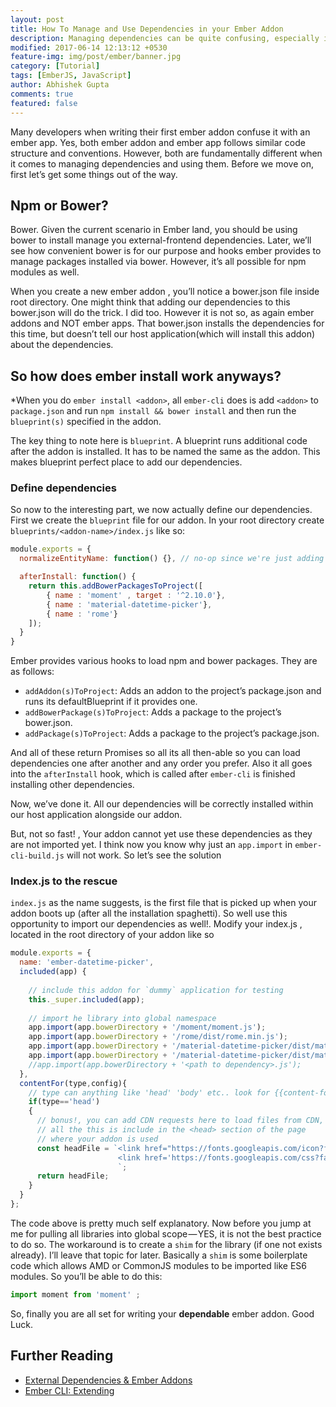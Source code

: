 ```yaml
---
layout: post
title: How To Manage and Use Dependencies in your Ember Addon
description: Managing dependencies can be quite confusing, especially in your first Ember Addon. This aims to be a clear tutorial on how to do handle it gracefully.
modified: 2017-06-14 12:13:12 +0530
feature-img: img/post/ember/banner.jpg
category: [Tutorial]
tags: [EmberJS, JavaScript]
author: Abhishek Gupta
comments: true
featured: false
---
```


Many developers when writing their first ember addon confuse it with an ember app. Yes, both ember addon and ember app follows similar code structure and conventions. However, both are fundamentally different when it comes to managing dependencies and using them. Before we move on, first let’s get some things out of the way.

## Npm or Bower?

Bower. Given the current scenario in Ember land, you should be using bower to install manage you external-frontend dependencies. Later, we’ll see how convenient bower is for our purpose and hooks ember provides to manage packages installed via bower. However, it’s all possible for npm modules as well.

When you create a new ember addon , you’ll notice a bower.json file inside root directory. One might think that adding our dependencies to this bower.json will do the trick. I did too. However it is not so, as again ember addons and NOT ember apps. That bower.json installs the dependencies for this time, but doesn’t tell our host application(which will install this addon) about the dependencies.

## So how does ember install work anyways?

*When you do `ember install <addon>`, all `ember-cli` does is add `<addon>` to `package.json` and run `npm install && bower install` and then run the `blueprint(s)` specified in the addon.

The key thing to note here is `blueprint`. A blueprint runs additional code after the addon is installed. It has to be named the same as the addon. This makes blueprint perfect place to add our dependencies.

### Define dependencies

So now to the interesting part, we now actually define our dependencies. First we create the `blueprint` file for our addon. In your root directory create `blueprints/<addon-name>/index.js` like so:

```javascript
module.exports = {
  normalizeEntityName: function() {}, // no-op since we're just adding dependencies

  afterInstall: function() {
    return this.addBowerPackagesToProject([
        { name : 'moment' , target : '^2.10.0'},
        { name : 'material-datetime-picker'},
        { name : 'rome'}
    ]);
  }   
}
```

Ember provides various hooks to load npm and bower packages. They are as follows:

- `addAddon(s)ToProject`: Adds an addon to the project’s package.json and runs its defaultBlueprint if it provides one.
- `addBowerPackage(s)ToProject`: Adds a package to the project’s bower.json.
- `addPackage(s)ToProject`: Adds a package to the project’s package.json.

And all of these return Promises so all its all then-able so you can load dependencies one after another and any order you prefer. Also it all goes into the `afterInstall` hook, which is called after `ember-cli` is finished installing other dependencies.

Now, we’ve done it. All our dependencies will be correctly installed within our host application alongside our addon.

But, not so fast! , Your addon cannot yet use these dependencies as they are not imported yet. I think now you know why just an `app.import` in `ember-cli-build.js` will not work. So let’s see the solution

### Index.js to the rescue

`index.js` as the name suggests, is the first file that is picked up when your addon boots up (after all the installation spaghetti). So well use this opportunity to import our dependencies as well!. Modify your index.js , located in the root directory of your addon like so

```javascript
module.exports = {
  name: 'ember-datetime-picker',
  included(app) {
    
    // include this addon for `dummy` application for testing
    this._super.included(app);
    
    // import he library into global namespace
    app.import(app.bowerDirectory + '/moment/moment.js');
    app.import(app.bowerDirectory + '/rome/dist/rome.min.js');
    app.import(app.bowerDirectory + '/material-datetime-picker/dist/material-datetime-picker.js');
    app.import(app.bowerDirectory + '/material-datetime-picker/dist/material-datetime-picker.css');
    //app.import(app.bowerDirectory + '<path to dependency>.js');
  },
  contentFor(type,config){
    // type can anything like 'head' 'body' etc.. look for {{content-for '<typename>' }} in index.html
    if(type=='head')
    {
      // bonus!, you can add CDN requests here to load files from CDN, 
      // all the this is include in the <head> section of the page
      // where your addon is used 
      const headFile = `<link href="https://fonts.googleapis.com/icon?family=Material+Icons" rel="stylesheet">
                        <link href='https://fonts.googleapis.com/css?family=Roboto' rel='stylesheet' type='text/css'>
                        `;
      return headFile;
    }
  }
};
```

The code above is pretty much self explanatory. Now before you jump at me for pulling all libraries into global scope — YES, it is not the best practice to do so. The workaround is to create a `shim` for the library (if one not exists already). I’ll leave that topic for later. Basically a `shim` is some boilerplate code which allows AMD or CommonJS modules to be imported like ES6 modules. So you’ll be able to do this:

```javascript
import moment from 'moment' ;
```

So, finally you are all set for writing your **dependable** ember addon. Good Luck.

## Further Reading
- [External Dependencies & Ember Addons](http://manukapoor.net/blog/external-dependencies-and-ember-addons/)
- [Ember CLI: Extending](https://ember-cli.com/extending/)
